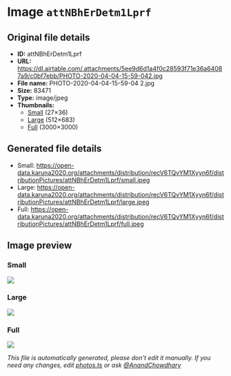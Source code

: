 # Image `attNBhErDetm1Lprf`

## Original file details

- **ID:** attNBhErDetm1Lprf
- **URL:** https://dl.airtable.com/.attachments/5ee9d6d1a4f0c28593f71e36a64087a9/c0bf7ebb/PHOTO-2020-04-04-15-59-042.jpg
- **File name:** PHOTO-2020-04-04-15-59-04 2.jpg
- **Size:** 83471
- **Type:** image/jpeg
- **Thumbnails:**
  - [Small](https://dl.airtable.com/.attachmentThumbnails/d30d13d57e43f46c1eca33331a384ff7/e269d92e) (27×36)
  - [Large](https://dl.airtable.com/.attachmentThumbnails/3ec916895f3390c3d9c38efaf3874b66/f766c5da) (512×683)
  - [Full](https://dl.airtable.com/.attachmentThumbnails/a374fb6d3f7f2503c492e2e7dbda61e1/9604727e) (3000×3000)

## Generated file details

- Small: https://open-data.karuna2020.org/attachments/distribution/recV6TQvYM1Xyyn6f/distributionPictures/attNBhErDetm1Lprf/small.jpeg
- Large: https://open-data.karuna2020.org/attachments/distribution/recV6TQvYM1Xyyn6f/distributionPictures/attNBhErDetm1Lprf/large.jpeg
- Full: https://open-data.karuna2020.org/attachments/distribution/recV6TQvYM1Xyyn6f/distributionPictures/attNBhErDetm1Lprf/full.jpeg

## Image preview

### Small

![](https://open-data.karuna2020.org/attachments/distribution/recV6TQvYM1Xyyn6f/distributionPictures/attNBhErDetm1Lprf/small.jpeg)

### Large

![](https://open-data.karuna2020.org/attachments/distribution/recV6TQvYM1Xyyn6f/distributionPictures/attNBhErDetm1Lprf/large.jpeg)

### Full

![](https://open-data.karuna2020.org/attachments/distribution/recV6TQvYM1Xyyn6f/distributionPictures/attNBhErDetm1Lprf/full.jpeg)

_This file is automatically generated, please don't edit it manually. If you need any changes, edit [photos.ts](/photos.ts) or ask [@AnandChowdhary](https://github.com/AnandChowdhary)_
